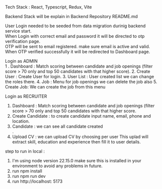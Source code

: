 Tech Stack : React, Typescript, Redux, Vite

Backend Stack will be explain in Backend Repository README.md

User Login needed to be seeded from data migration durinig backend service start. <br />
When Login with correct email and password it will be directed to otp verification page. <br />
OTP will be sent to email registered. make sure email is active and valid. <br />
When OTP verified successfully it will be redirected to Dashboard page. <br />

Login as ADMIN <br />
1 . Dashboard : Match scoring between candidate and job openings (filter score > 70 only and top 50 candidates with that higher score).
2. Create User : Create User for login.
3. User List : User created list we can change the roles there.
4. Job : Menu for job openings we can delete the job also
5. Create Job: We can create the job from this menu

Login as RECRUITER <br />
1. Dashboard : Match scoring between candidate and job openings (filter score > 70 only and top 50 candidates with that higher score. <br />
2. Create Candidate : to create candidate input name, email, phone and location. <br />
3. Candidate : we can see all candidate created <br />.
4. Upload CV : we can upload CV by choosing per user This uplad will extract skill, education and experience then fill it to user details. <br />


step to run in local :

1. I'm using node version 22.15.0 make sure this is installed in your environment to avoid any problems in future. <br />
2. run npm install <br />
3. run npm run dev <br />
4. run http://localhost: 5173 <br />
   



